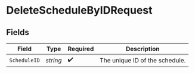 # DeleteScheduleByIDRequest


## Fields

| Field                          | Type                           | Required                       | Description                    |
| ------------------------------ | ------------------------------ | ------------------------------ | ------------------------------ |
| `ScheduleID`                   | *string*                       | :heavy_check_mark:             | The unique ID of the schedule. |
